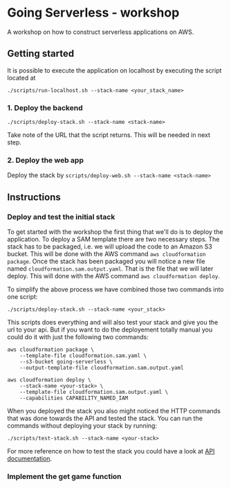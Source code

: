 # Going Serverless - workshop
A workshop on how to construct serverless applications on AWS.


## Getting started

It is possible to execute the application on localhost by executing the script located at

```
./scripts/run-localhost.sh --stack-name <your_stack_name>
```


### 1. Deploy the backend

```
./scripts/deploy-stack.sh --stack-name <stack-name>
```

Take note of the URL that the script returns. This will be needed in next step.


### 2. Deploy the web app

Deploy the stack by `scripts/deploy-web.sh --stack-name <stack-name>`

## Instructions

### Deploy and test the initial stack

To get started with the workshop the first thing that we'll do is to deploy the
application. To deploy a SAM template there are two necessary steps. The stack
has to be packaged, i.e. we will upload the code to an Amazon S3 bucket. This
will be done with the AWS command `aws cloudformation package`. Once the stack
has been packaged you will notice a new file named  `cloudformation.sam.output.yaml`.
That is the file that we will later deploy. This will done with the AWS command
`aws cloudformation deploy`.

To simplify the above process we have combined those two commands into one
script:

```
./scripts/deploy-stack.sh --stack-name <your_stack>
```

This scripts does everything and will also test your stack and give you the url
to your api. But if you want to do the deployement totally manual you could do
it with just the following two commands:

```
aws cloudformation package \
    --template-file cloudformation.sam.yaml \
    --s3-bucket going-serverless \
    --output-template-file cloudformation.sam.output.yaml

aws cloudformation deploy \
    --stack-name <your-stack> \
    --template-file cloudformation.sam.output.yaml \
    --capabilities CAPABILITY_NAMED_IAM
```

When you deployed the stack you also might noticed the HTTP commands that was
done towards the API and tested the stack. You can run the commands without
deploying your stack by running:

```
./scripts/test-stack.sh --stack-name <your-stack>
```

For more reference on how to test the stack you could have a look at [API documentation](docs/rest-api.md).

### Implement the get game function

